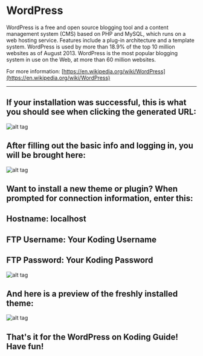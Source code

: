 WordPress
============

WordPress is a free and open source blogging tool and a content management system (CMS) based on PHP and MySQL, which runs on a web hosting service. Features include a plug-in architecture and a template system. WordPress is used by more than 18.9% of the top 10 million websites as of August 2013. WordPress is the most popular blogging system in use on the Web, at more than 60 million websites.


For more information: [https://en.wikipedia.org/wiki/WordPress](https://en.wikipedia.org/wiki/WordPress) 


_________________________



If your installation was successful, this is what you should see when clicking the generated URL: 
--------------------------


![alt tag](https://i.imgur.com/I4wgPux.png)


After filling out the basic info and logging in, you will be brought here: 
--------------------------


![alt tag](https://i.imgur.com/IUgwK3S.png)


Want to install a new theme or plugin? When prompted for connection information, enter this: 
--------------------------
Hostname: localhost
--------------------------
FTP Username: Your Koding Username
--------------------------
FTP Password: Your Koding Password
--------------------------


![alt tag](https://i.imgur.com/zg9o6lZ.png)


And here is a preview of the freshly installed theme: 
--------------------------


![alt tag](https://i.imgur.com/qycJmsH.png)



That's it for the WordPress on Koding Guide! Have fun!
--------------------------





